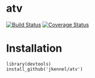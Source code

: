 # atv #
[![Build Status](https://travis-ci.org/jkennel/atv.svg?branch=master)](https://travis-ci.org/jkennel/atv)
[![Coverage Status](https://img.shields.io/codecov/c/github/jkennel/atv/master.svg)](https://codecov.io/github/jkennel/atv?branch=master)

# Installation #

```{r setup, include=FALSE}
library(devtools)
install_github('jkennel/atv')
```
